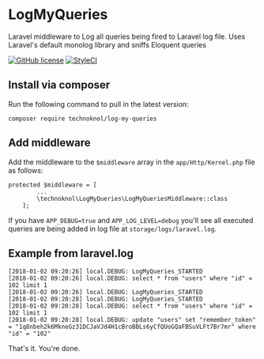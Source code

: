 # LogMyQueries
Laravel middleware to Log all queries being fired to Laravel log file. Uses Laravel's default monolog library and sniffs Eloquent queries

[![GitHub license](https://img.shields.io/badge/license-MIT-blue.svg)](https://github.com/technoknol/LogMyQueries/blob/master/LICENCE)
[![StyleCI](https://github.styleci.io/repos/111226754/shield?branch=master)](https://github.styleci.io/repos/111226754)

## Install via composer
Run the following command to pull in the latest version:

    composer require technoknol/log-my-queries


## Add middleware


Add the middleware to the `$middleware` array in the `app/Http/Kernel.php` file as follows:

    protected $middleware = [
            ...
            \technoknol\LogMyQueries\LogMyQueriesMiddleware::class
        ];

If you have `APP_DEBUG=true` and `APP_LOG_LEVEL=debug` you'll see all executed queries are being added in log file at `storage/logs/laravel.log`.

## Example from laravel.log
    [2018-01-02 09:20:26] local.DEBUG: LogMyQueries_STARTED  
    [2018-01-02 09:20:26] local.DEBUG: select * from "users" where "id" = 102 limit 1  
    [2018-01-02 09:20:26] local.DEBUG: LogMyQueries_STARTED  
    [2018-01-02 09:20:28] local.DEBUG: LogMyQueries_STARTED  
    [2018-01-02 09:20:28] local.DEBUG: select * from "users" where "id" = 102 limit 1  
    [2018-01-02 09:20:28] local.DEBUG: update "users" set "remember_token" = "1q8nbeh2k6MkneGz31DCJaVJd4H1cBroBBLs6yCfQUoGQaFBSuVLFt7Br7mr" where "id" = "102"  

That's it. You're done.
